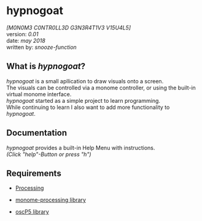 # hypnogoat
_[M0N0M3 C0NTR0LL3D G3N3R4T1V3 V15U4L5]_  
version: _0.01_  
date: _may 2018_  
written by: _snooze-function_  

## What is _hypnogoat_?  
_hypnogoat_ is a small apllication to draw visuals onto a screen.  
The visuals can be controlled via a monome controller,
or using the built-in virtual monome interface.  
_hypnogoat_ started as a simple project to learn programming.  
While continuing to learn I also want to add more functionality to _hypnogoat_.

## Documentation  
_hypnogoat_ provides a built-in Help Menu with instructions.  
_(Click "help"-Button or press "h")_

## Requirements  
* [Processing](https://processing.org/)

* [monome-processing library](https://github.com/monome/monome-processing/releases/tag/v1.1)

* [oscP5 library](http://www.sojamo.de/libraries/oscp5/)
